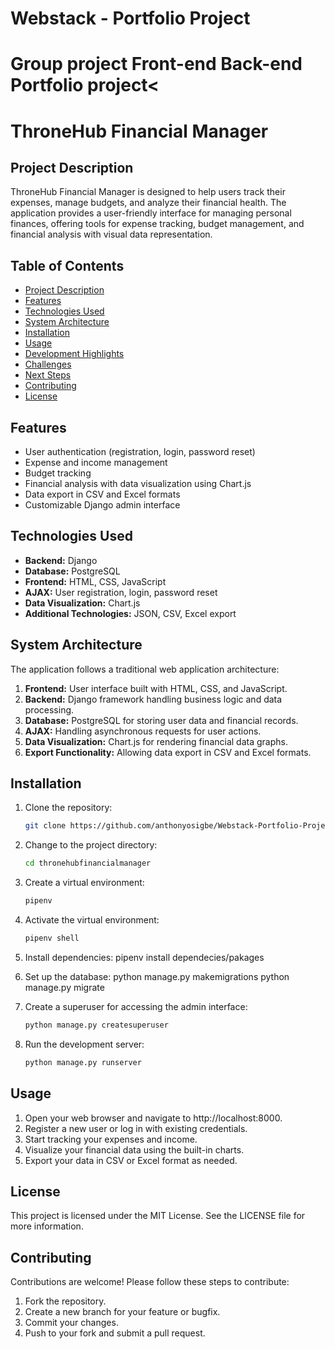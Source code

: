 # Webstack - Portfolio Project

# Group project Front-end Back-end Portfolio project<

# ThroneHub Financial Manager

## Project Description
ThroneHub Financial Manager is designed to help users track their expenses, manage budgets, and analyze their financial health. The application provides a user-friendly interface for managing personal finances, offering tools for expense tracking, budget management, and financial analysis with visual data representation.

## Table of Contents
- [Project Description](#project-description)
- [Features](#features)
- [Technologies Used](#technologies-used)
- [System Architecture](#system-architecture)
- [Installation](#installation)
- [Usage](#usage)
- [Development Highlights](#development-highlights)
- [Challenges](#challenges)
- [Next Steps](#next-steps)
- [Contributing](#contributing)
- [License](#license)

## Features
- User authentication (registration, login, password reset)
- Expense and income management
- Budget tracking
- Financial analysis with data visualization using Chart.js
- Data export in CSV and Excel formats
- Customizable Django admin interface

## Technologies Used
- **Backend:** Django
- **Database:** PostgreSQL
- **Frontend:** HTML, CSS, JavaScript
- **AJAX:** User registration, login, password reset
- **Data Visualization:** Chart.js
- **Additional Technologies:** JSON, CSV, Excel export

## System Architecture
The application follows a traditional web application architecture:
1. **Frontend:** User interface built with HTML, CSS, and JavaScript.
2. **Backend:** Django framework handling business logic and data processing.
3. **Database:** PostgreSQL for storing user data and financial records.
4. **AJAX:** Handling asynchronous requests for user actions.
5. **Data Visualization:** Chart.js for rendering financial data graphs.
6. **Export Functionality:** Allowing data export in CSV and Excel formats.

## Installation
1. Clone the repository:
   ```bash
   git clone https://github.com/anthonyosigbe/Webstack-Portfolio-Project.git

2. Change to the project directory:
   ```bash
   cd thronehubfinancialmanager

3. Create a virtual environment:
   ```bash
   pipenv 

4. Activate the virtual environment:
   ```bash
   pipenv shell

5. Install dependencies:
   pipenv install dependecies/pakages
  
6. Set up the database:
   python manage.py makemigrations
   python manage.py migrate


7. Create a superuser for accessing the admin interface:
   ```bash
   python manage.py createsuperuser

8. Run the development server:
   ```bash
   python manage.py runserver


## Usage

1. Open your web browser and navigate to http://localhost:8000.
2. Register a new user or log in with existing credentials.
3. Start tracking your expenses and income.
4. Visualize your financial data using the built-in charts.
5. Export your data in CSV or Excel format as needed.

## License
This project is licensed under the MIT License. See the LICENSE file for more information.

## Contributing
Contributions are welcome! Please follow these steps to contribute:

1. Fork the repository.
2. Create a new branch for your feature or bugfix.
3. Commit your changes.
4. Push to your fork and submit a pull request.





